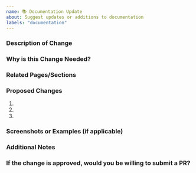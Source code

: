 ```yaml
---
name: 📚 Documentation Update
about: Suggest updates or additions to documentation
labels: "documentation"
---
```


### Description of Change

<!--
Provide a clear and concise description of the update or addition to the documentation.
-->

### Why is this Change Needed?

<!--
Explain why this update is necessary or how it improves the existing documentation.
-->

### Related Pages/Sections

<!--
List the specific pages or sections in the documentation that this update relates to.
-->

### Proposed Changes

<!--
Detail the changes you propose, including:
- Adding new sections/pages
- Updating existing content
- Correcting errors/typos
-->

1.
2.
3.

### Screenshots or Examples (if applicable)

<!--
If needed,include any screenshots, diagrams, or examples to illustrate the changes.
-->

### Additional Notes

<!--
Add any other context or information that reviewers might need.
-->

### If the change is approved, would you be willing to submit a PR?
